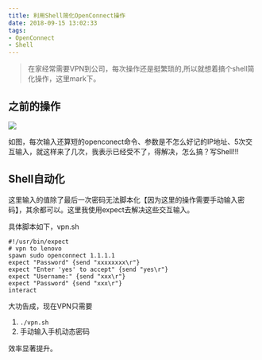 ```yaml
---
title: 利用Shell简化OpenConnect操作
date: 2018-09-15 13:02:33
tags:
- OpenConnect
- Shell
---
```

> 在家经常需要VPN到公司，每次操作还是挺繁琐的,所以就想着搞个shell简化操作，这里mark下。

## 之前的操作
 ![](http://or0g12e5e.bkt.clouddn.com/2018-09-15-044531.png)
 
如图，每次输入还算短的openconect命令、参数是不怎么好记的IP地址、5次交互输入，就这样来了几次，我表示已经受不了，得解决，怎么搞？写Shell!!!

## Shell自动化
这里输入的值除了最后一次密码无法脚本化【因为这里的操作需要手动输入密码】，其余都可以。这里我使用expect去解决这些交互输入。

具体脚本如下，vpn.sh

```shell
#!/usr/bin/expect
# vpn to lenovo
spawn sudo openconnect 1.1.1.1
expect "Password" {send "xxxxxxxx\r"}
expect "Enter 'yes' to accept" {send "yes\r"}
expect "Username:" {send "xxx\r"}
expect "Password" {send "xxx\r"}
interact
```
大功告成，现在VPN只需要

1. `./vpn.sh`
2. 手动输入手机动态密码

效率显著提升。

